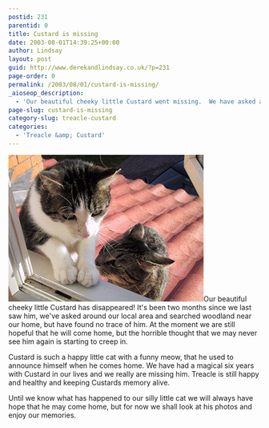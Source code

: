 ```yaml
---
postid: 231
parentid: 0
title: Custard is missing
date: 2003-08-01T14:39:25+00:00
author: Lindsay
layout: post
guid: http://www.derekandlindsay.co.uk/?p=231
page-order: 0
permalink: /2003/08/01/custard-is-missing/
_aioseop_description:
  - 'Our beautiful cheeky little Custard went missing.  We have asked around our local area and searched woodland near our home, but have found no trace of him.'
page-slug: custard-is-missing
category-slug: treacle-custard
categories:
  - 'Treacle &amp; Custard'
---
```

<img class="alignright size-full wp-image-6560" title="Our two cats being silly at an open window" src="/wp-content/uploads/2003/08/post5732_IMG.jpg" alt="Our two cats being silly at an open window" width="390" height="293" />Our beautiful cheeky little Custard has disappeared! It's been two months since we last saw him, we've asked around our local area and searched woodland near our home, but have found no trace of him. At the moment we are still hopeful that he will come home, but the horrible thought that we may never see him again is starting to creep in.

Custard is such a happy little cat with a funny meow, that he used to announce himself when he comes home. We have had a magical six years with Custard in our lives and we really are missing him. Treacle is still happy and healthy and keeping Custards memory alive.

Until we know what has happened to our silly little cat we will always have hope that he may come home, but for now we shall look at his photos and enjoy our memories.